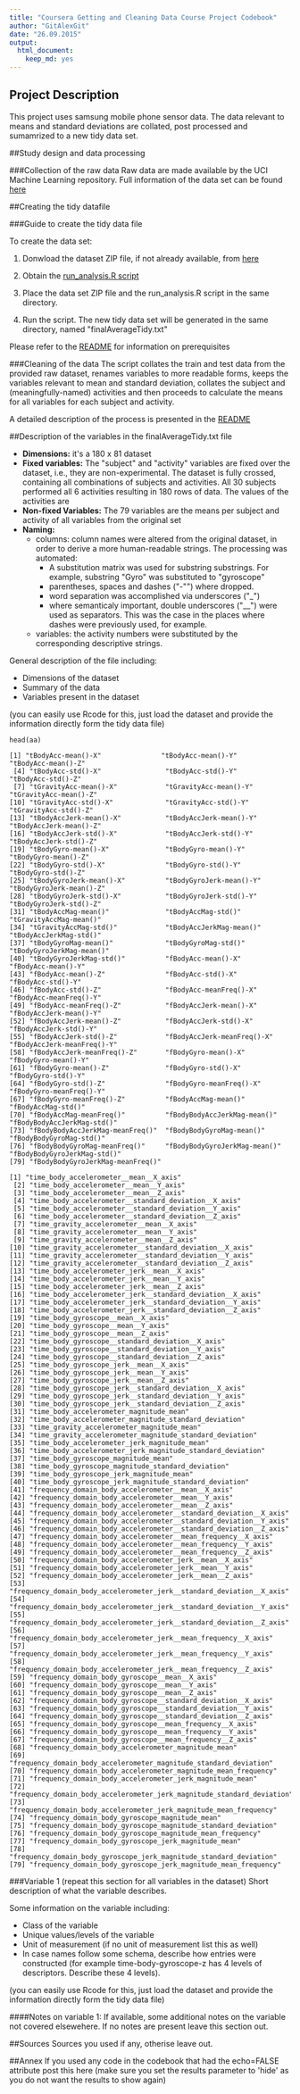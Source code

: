 ```yaml
---
title: "Coursera Getting and Cleaning Data Course Project Codebook"
author: "GitAlexGit"
date: "26.09.2015"
output:
  html_document:
    keep_md: yes
---
```


## Project Description
This project uses samsung mobile phone sensor data. 
The data relevant to means and standard deviations are collated, post processed 
and sumamrized to a new tidy data set.

##Study design and data processing

###Collection of the raw data
Raw data are made available by the UCI Machine Learning repository. Full
information of the data set can be found 
[here](https://archive.ics.uci.edu/ml/datasets/Human+Activity+Recognition+Using+Smartphones)

##Creating the tidy datafile

###Guide to create the tidy data file

To create the data set:

1. Donwload the dataset ZIP file, if not already available, from 
[here](https://d396qusza40orc.cloudfront.net/getdata%2Fprojectfiles%2FUCI%20HAR%20Dataset.zip)

2. Obtain the 
[run_analysis.R script](https://github.com/GitAlexGit/tidyDataProjectRepo/blob/master/run_analysis.R) 

3. Place the data set ZIP file and the run_analysis.R script in the same directory. 

4. Run the script. The new tidy data set will be generated in the same directory,
named "finalAverageTidy.txt"

Please refer to the 
[README](https://github.com/GitAlexGit/tidyDataProjectRepo/blob/master/README.md) 
for information on prerequisites

###Cleaning of the data
The script collates the train and test data from the provided raw dataset, renames
variables to more readable forms, keeps the variables relevant to mean and 
standard deviation, collates the subject and (meaningfully-named) activities
and then proceeds to calculate the means for all variables for each 
subject and activity.

A detailed description of the process is presented in the 
[README](https://github.com/GitAlexGit/tidyDataProjectRepo/blob/master/README.md) 


##Description of the variables in the finalAverageTidy.txt file
* **Dimensions:** it's a 180 x 81 dataset
* **Fixed variables:** The "subject" and "activity" variables are fixed over the 
dataset, i.e., they are non-experimental. The dataset is fully crossed, containing
all combinations of subjects and activities. All 30 subjects performed all 6 
activities resulting in 180 rows of data. The values of the activities are 
* **Non-fixed Variables:**  The 79 variables are the means per subject and 
activity of all variables from the original set 
* **Naming:** 
    * columns: column names were altered from the original dataset, in order to
    derive a more human-readable strings. The processing was automated: 
        * A substitution matrix was used for substring substrings. For example, 
        substring "Gyro" was substituted to "gyroscope"
        * parentheses, spaces and dashes ("-"") where dropped. 
        * word separation was accomplished via underscores ("_")
        * where semanticaly important, double underscores ("__") were used as 
        separators. This was the case in the places where dashes were previously 
        used, for example. 
    * variables: the activity numbers were substituted by the corresponding 
    descriptive strings. 


General description of the file including:
 - Dimensions of the dataset
 - Summary of the data
 - Variables present in the dataset

(you can easily use Rcode for this, just load the dataset and provide the information directly form the tidy data file)
```{r}
head(aa)
```


```
[1] "tBodyAcc-mean()-X"               "tBodyAcc-mean()-Y"               "tBodyAcc-mean()-Z"              
 [4] "tBodyAcc-std()-X"                "tBodyAcc-std()-Y"                "tBodyAcc-std()-Z"               
 [7] "tGravityAcc-mean()-X"            "tGravityAcc-mean()-Y"            "tGravityAcc-mean()-Z"           
[10] "tGravityAcc-std()-X"             "tGravityAcc-std()-Y"             "tGravityAcc-std()-Z"            
[13] "tBodyAccJerk-mean()-X"           "tBodyAccJerk-mean()-Y"           "tBodyAccJerk-mean()-Z"          
[16] "tBodyAccJerk-std()-X"            "tBodyAccJerk-std()-Y"            "tBodyAccJerk-std()-Z"           
[19] "tBodyGyro-mean()-X"              "tBodyGyro-mean()-Y"              "tBodyGyro-mean()-Z"             
[22] "tBodyGyro-std()-X"               "tBodyGyro-std()-Y"               "tBodyGyro-std()-Z"              
[25] "tBodyGyroJerk-mean()-X"          "tBodyGyroJerk-mean()-Y"          "tBodyGyroJerk-mean()-Z"         
[28] "tBodyGyroJerk-std()-X"           "tBodyGyroJerk-std()-Y"           "tBodyGyroJerk-std()-Z"          
[31] "tBodyAccMag-mean()"              "tBodyAccMag-std()"               "tGravityAccMag-mean()"          
[34] "tGravityAccMag-std()"            "tBodyAccJerkMag-mean()"          "tBodyAccJerkMag-std()"          
[37] "tBodyGyroMag-mean()"             "tBodyGyroMag-std()"              "tBodyGyroJerkMag-mean()"        
[40] "tBodyGyroJerkMag-std()"          "fBodyAcc-mean()-X"               "fBodyAcc-mean()-Y"              
[43] "fBodyAcc-mean()-Z"               "fBodyAcc-std()-X"                "fBodyAcc-std()-Y"               
[46] "fBodyAcc-std()-Z"                "fBodyAcc-meanFreq()-X"           "fBodyAcc-meanFreq()-Y"          
[49] "fBodyAcc-meanFreq()-Z"           "fBodyAccJerk-mean()-X"           "fBodyAccJerk-mean()-Y"          
[52] "fBodyAccJerk-mean()-Z"           "fBodyAccJerk-std()-X"            "fBodyAccJerk-std()-Y"           
[55] "fBodyAccJerk-std()-Z"            "fBodyAccJerk-meanFreq()-X"       "fBodyAccJerk-meanFreq()-Y"      
[58] "fBodyAccJerk-meanFreq()-Z"       "fBodyGyro-mean()-X"              "fBodyGyro-mean()-Y"             
[61] "fBodyGyro-mean()-Z"              "fBodyGyro-std()-X"               "fBodyGyro-std()-Y"              
[64] "fBodyGyro-std()-Z"               "fBodyGyro-meanFreq()-X"          "fBodyGyro-meanFreq()-Y"         
[67] "fBodyGyro-meanFreq()-Z"          "fBodyAccMag-mean()"              "fBodyAccMag-std()"              
[70] "fBodyAccMag-meanFreq()"          "fBodyBodyAccJerkMag-mean()"      "fBodyBodyAccJerkMag-std()"      
[73] "fBodyBodyAccJerkMag-meanFreq()"  "fBodyBodyGyroMag-mean()"         "fBodyBodyGyroMag-std()"         
[76] "fBodyBodyGyroMag-meanFreq()"     "fBodyBodyGyroJerkMag-mean()"     "fBodyBodyGyroJerkMag-std()"     
[79] "fBodyBodyGyroJerkMag-meanFreq()"
```
```
[1] "time_body_accelerometer__mean__X_axis"                                
 [2] "time_body_accelerometer__mean__Y_axis"                                
 [3] "time_body_accelerometer__mean__Z_axis"                                
 [4] "time_body_accelerometer__standard_deviation__X_axis"                  
 [5] "time_body_accelerometer__standard_deviation__Y_axis"                  
 [6] "time_body_accelerometer__standard_deviation__Z_axis"                  
 [7] "time_gravity_accelerometer__mean__X_axis"                             
 [8] "time_gravity_accelerometer__mean__Y_axis"                             
 [9] "time_gravity_accelerometer__mean__Z_axis"                             
[10] "time_gravity_accelerometer__standard_deviation__X_axis"               
[11] "time_gravity_accelerometer__standard_deviation__Y_axis"               
[12] "time_gravity_accelerometer__standard_deviation__Z_axis"               
[13] "time_body_accelerometer_jerk__mean__X_axis"                           
[14] "time_body_accelerometer_jerk__mean__Y_axis"                           
[15] "time_body_accelerometer_jerk__mean__Z_axis"                           
[16] "time_body_accelerometer_jerk__standard_deviation__X_axis"             
[17] "time_body_accelerometer_jerk__standard_deviation__Y_axis"             
[18] "time_body_accelerometer_jerk__standard_deviation__Z_axis"             
[19] "time_body_gyroscope__mean__X_axis"                                    
[20] "time_body_gyroscope__mean__Y_axis"                                    
[21] "time_body_gyroscope__mean__Z_axis"                                    
[22] "time_body_gyroscope__standard_deviation__X_axis"                      
[23] "time_body_gyroscope__standard_deviation__Y_axis"                      
[24] "time_body_gyroscope__standard_deviation__Z_axis"                      
[25] "time_body_gyroscope_jerk__mean__X_axis"                               
[26] "time_body_gyroscope_jerk__mean__Y_axis"                               
[27] "time_body_gyroscope_jerk__mean__Z_axis"                               
[28] "time_body_gyroscope_jerk__standard_deviation__X_axis"                 
[29] "time_body_gyroscope_jerk__standard_deviation__Y_axis"                 
[30] "time_body_gyroscope_jerk__standard_deviation__Z_axis"                 
[31] "time_body_accelerometer_magnitude_mean"                               
[32] "time_body_accelerometer_magnitude_standard_deviation"                 
[33] "time_gravity_accelerometer_magnitude_mean"                            
[34] "time_gravity_accelerometer_magnitude_standard_deviation"              
[35] "time_body_accelerometer_jerk_magnitude_mean"                          
[36] "time_body_accelerometer_jerk_magnitude_standard_deviation"            
[37] "time_body_gyroscope_magnitude_mean"                                   
[38] "time_body_gyroscope_magnitude_standard_deviation"                     
[39] "time_body_gyroscope_jerk_magnitude_mean"                              
[40] "time_body_gyroscope_jerk_magnitude_standard_deviation"                
[41] "frequency_domain_body_accelerometer__mean__X_axis"                    
[42] "frequency_domain_body_accelerometer__mean__Y_axis"                    
[43] "frequency_domain_body_accelerometer__mean__Z_axis"                    
[44] "frequency_domain_body_accelerometer__standard_deviation__X_axis"      
[45] "frequency_domain_body_accelerometer__standard_deviation__Y_axis"      
[46] "frequency_domain_body_accelerometer__standard_deviation__Z_axis"      
[47] "frequency_domain_body_accelerometer__mean_frequency__X_axis"          
[48] "frequency_domain_body_accelerometer__mean_frequency__Y_axis"          
[49] "frequency_domain_body_accelerometer__mean_frequency__Z_axis"          
[50] "frequency_domain_body_accelerometer_jerk__mean__X_axis"               
[51] "frequency_domain_body_accelerometer_jerk__mean__Y_axis"               
[52] "frequency_domain_body_accelerometer_jerk__mean__Z_axis"               
[53] "frequency_domain_body_accelerometer_jerk__standard_deviation__X_axis" 
[54] "frequency_domain_body_accelerometer_jerk__standard_deviation__Y_axis" 
[55] "frequency_domain_body_accelerometer_jerk__standard_deviation__Z_axis" 
[56] "frequency_domain_body_accelerometer_jerk__mean_frequency__X_axis"     
[57] "frequency_domain_body_accelerometer_jerk__mean_frequency__Y_axis"     
[58] "frequency_domain_body_accelerometer_jerk__mean_frequency__Z_axis"     
[59] "frequency_domain_body_gyroscope__mean__X_axis"                        
[60] "frequency_domain_body_gyroscope__mean__Y_axis"                        
[61] "frequency_domain_body_gyroscope__mean__Z_axis"                        
[62] "frequency_domain_body_gyroscope__standard_deviation__X_axis"          
[63] "frequency_domain_body_gyroscope__standard_deviation__Y_axis"          
[64] "frequency_domain_body_gyroscope__standard_deviation__Z_axis"          
[65] "frequency_domain_body_gyroscope__mean_frequency__X_axis"              
[66] "frequency_domain_body_gyroscope__mean_frequency__Y_axis"              
[67] "frequency_domain_body_gyroscope__mean_frequency__Z_axis"              
[68] "frequency_domain_body_accelerometer_magnitude_mean"                   
[69] "frequency_domain_body_accelerometer_magnitude_standard_deviation"     
[70] "frequency_domain_body_accelerometer_magnitude_mean_frequency"         
[71] "frequency_domain_body_accelerometer_jerk_magnitude_mean"              
[72] "frequency_domain_body_accelerometer_jerk_magnitude_standard_deviation"
[73] "frequency_domain_body_accelerometer_jerk_magnitude_mean_frequency"    
[74] "frequency_domain_body_gyroscope_magnitude_mean"                       
[75] "frequency_domain_body_gyroscope_magnitude_standard_deviation"         
[76] "frequency_domain_body_gyroscope_magnitude_mean_frequency"             
[77] "frequency_domain_body_gyroscope_jerk_magnitude_mean"                  
[78] "frequency_domain_body_gyroscope_jerk_magnitude_standard_deviation"    
[79] "frequency_domain_body_gyroscope_jerk_magnitude_mean_frequency"
```

###Variable 1 (repeat this section for all variables in the dataset)
Short description of what the variable describes.

Some information on the variable including:
 - Class of the variable
 - Unique values/levels of the variable
 - Unit of measurement (if no unit of measurement list this as well)
 - In case names follow some schema, describe how entries were constructed (for example time-body-gyroscope-z has 4 levels of descriptors. Describe these 4 levels). 

(you can easily use Rcode for this, just load the dataset and provide the information directly form the tidy data file)

####Notes on variable 1:
If available, some additional notes on the variable not covered elsewehere. If no notes are present leave this section out.

##Sources
Sources you used if any, otherise leave out.

##Annex
If you used any code in the codebook that had the echo=FALSE attribute post this here (make sure you set the results parameter to 'hide' as you do not want the results to show again)